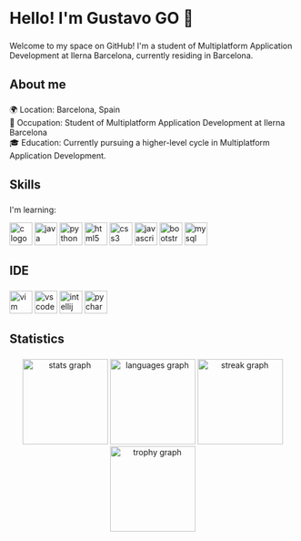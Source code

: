 <br clear="both">

<h1 align="left">Hello! I'm Gustavo GO 👋</h1>

###

<p align="left">Welcome to my space on GitHub! I'm a student of Multiplatform Application Development at Ilerna Barcelona, currently residing in Barcelona.</p>

###

<h2 align="left">About me</h2>

###

<p align="left">🌍 Location: Barcelona, Spain<br>💼 Occupation: Student of Multiplatform Application Development at Ilerna Barcelona<br>🎓 Education: Currently pursuing a higher-level cycle in Multiplatform Application Development.</p>

###

<h2 align="left">Skills</h2>

###

<div align="left">
  <p>I'm learning:</p>
  <img src="https://cdn.jsdelivr.net/gh/devicons/devicon/icons/c/c-original.svg" height="40" alt="c logo" />
  <img src="https://cdn.jsdelivr.net/gh/devicons/devicon/icons/java/java-original.svg" height="40" alt="java logo" />
  <img src="https://cdn.jsdelivr.net/gh/devicons/devicon/icons/python/python-original.svg" height="40" alt="python logo" />
  <img src="https://cdn.jsdelivr.net/gh/devicons/devicon/icons/html5/html5-original.svg" height="40" alt="html5 logo" />
  <img src="https://cdn.jsdelivr.net/gh/devicons/devicon/icons/css3/css3-original.svg" height="40" alt="css3 logo" />
  <img src="https://cdn.jsdelivr.net/gh/devicons/devicon/icons/javascript/javascript-original.svg" height="40" alt="javascript logo" />
  <img src="https://cdn.jsdelivr.net/gh/devicons/devicon/icons/bootstrap/bootstrap-original.svg" height="40" alt="bootstrap logo" />
  <img src="https://cdn.jsdelivr.net/gh/devicons/devicon/icons/mysql/mysql-original.svg" height="40" alt="mysql logo" />
</div>

###

<h2 align="left">IDE</h2>

###

<div align="left">
  <img src="https://cdn.jsdelivr.net/gh/devicons/devicon/icons/vim/vim-original.svg" height="40" alt="vim logo" />
  <img src="https://cdn.jsdelivr.net/gh/devicons/devicon/icons/vscode/vscode-original.svg" height="40" alt="vscode logo" />
  <img src="https://cdn.jsdelivr.net/gh/devicons/devicon/icons/intellij/intellij-original.svg" height="40" alt="intellij logo" />
  <img src="https://cdn.jsdelivr.net/gh/devicons/devicon/icons/pycharm/pycharm-original.svg" height="40" alt="pycharm logo" />
</div>

###

<h2 align="left">Statistics</h2>

###

<div align="center">
  <img src="https://github-readme-stats.vercel.app/api?username=yowcloud&hide_title=false&hide_rank=false&show_icons=true&include_all_commits=true&count_private=true&disable_animations=false&theme=dracula&locale=en&hide_border=false&order=1" height="150" alt="stats graph" />
  <img src="https://github-readme-stats.vercel.app/api/top-langs?username=yowcloud&locale=en&hide_title=false&layout=compact&card_width=320&langs_count=5&theme=dracula&hide_border=false&order=2" height="150" alt="languages graph" />
  <img src="https://streak-stats.demolab.com?user=yowcloud&locale=en&mode=daily&theme=dracula&hide_border=false&border_radius=5&order=3" height="150" alt="streak graph" />
  <img src="https://github-profile-trophy.vercel.app?username=yowcloud&theme=dracula&column=-1&row=1&margin-w=8&margin-h=8&no-bg=false&no-frame=false&order=4" height="150" alt="trophy graph" />
</div>

###
